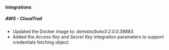 
#### Integrations
##### AWS - CloudTrail
- Updated the Docker image to: *demisto/boto3:2.0.0.38883*.
- Added the *Access Key* and *Secret Key* integration parameters to support credentials fetching object.
